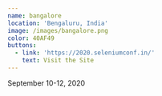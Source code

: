 ```yaml
---
name: bangalore
location: 'Bengaluru, India'
image: /images/bangalore.png
color: 40AF49
buttons:
  - link: 'https://2020.seleniumconf.in/'
    text: Visit the Site
---
```

September 10-12, 2020
